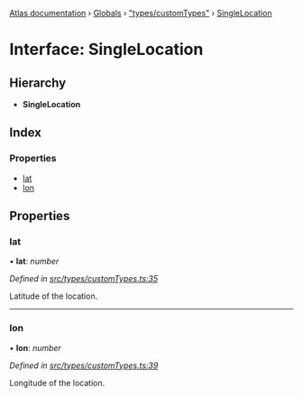 [Atlas documentation](../README.md) › [Globals](../globals.md) › ["types/customTypes"](../modules/_types_customtypes_.md) › [SingleLocation](_types_customtypes_.singlelocation.md)

# Interface: SingleLocation

## Hierarchy

* **SingleLocation**

## Index

### Properties

* [lat](_types_customtypes_.singlelocation.md#lat)
* [lon](_types_customtypes_.singlelocation.md#lon)

## Properties

###  lat

• **lat**: *number*

*Defined in [src/types/customTypes.ts:35](https://github.com/chronark/atlas/blob/3cdd76f/src/types/customTypes.ts#L35)*

Latitude of the location.

___

###  lon

• **lon**: *number*

*Defined in [src/types/customTypes.ts:39](https://github.com/chronark/atlas/blob/3cdd76f/src/types/customTypes.ts#L39)*

Longitude of the location.
